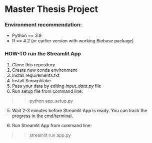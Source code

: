 # Master Thesis Project

### Environment recommendation: 
- Python == 3.9
- R == 4.2 (or earlier version with working Biobase package)

### HOW-TO run the Streamlit App

1. Clone this repository
2. Create new conda environment
3. Install requirements.txt
4. Install Snowphlake
5. Pass your data by editing *input_data.py* file
6. Run setup file from command line:

>> python app_setup.py

5. Wait 2-3 minutes before Streamlit App is ready. You can track the progress in the cmd/terminal. 

6. Run Streamlit App from command line:

>> streamlit run app.py

